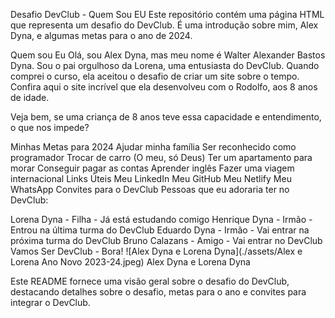 Desafio DevClub - Quem Sou EU
Este repositório contém uma página HTML que representa um desafio do DevClub. É uma introdução sobre mim, Alex Dyna, e algumas metas para o ano de 2024.

Quem sou Eu
Olá, sou Alex Dyna, mas meu nome é Walter Alexander Bastos Dyna. Sou o pai orgulhoso da Lorena, uma entusiasta do DevClub. Quando comprei o curso, ela aceitou o desafio de criar um site sobre o tempo. Confira aqui o site incrível que ela desenvolveu com o Rodolfo, aos 8 anos de idade.

Veja bem, se uma criança de 8 anos teve essa capacidade e entendimento, o que nos impede?

Minhas Metas para 2024
Ajudar minha família
Ser reconhecido como programador
Trocar de carro (O meu, só Deus)
Ter um apartamento para morar
Conseguir pagar as contas
Aprender inglês
Fazer uma viagem internacional
Links Úteis
Meu LinkedIn
Meu GitHub
Meu Netlify
Meu WhatsApp
Convites para o DevClub
Pessoas que eu adoraria ter no DevClub:

Lorena Dyna - Filha - Já está estudando comigo
Henrique Dyna - Irmão - Entrou na última turma do DevClub
Eduardo Dyna - Irmão - Vai entrar na próxima turma do DevClub
Bruno Calazans - Amigo - Vai entrar no DevClub
Vamos Ser DevClub - Bora!
![Alex Dyna e Lorena Dyna](./assets/Alex e Lorena Ano Novo 2023-24.jpeg)
Alex Dyna e Lorena Dyna

Este README fornece uma visão geral sobre o desafio do DevClub, destacando detalhes sobre o desafio, metas para o ano e convites para integrar o DevClub.